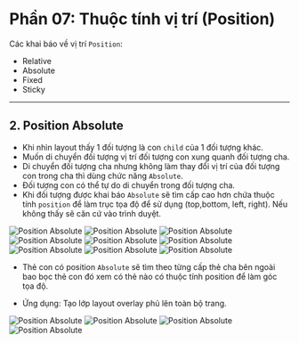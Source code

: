 # Phần 07: Thuộc tính vị trí (Position)

Các khai báo về vị trí `Position`:

- Relative
- Absolute
- Fixed
- Sticky

---

## 2. Position Absolute

- Khi nhìn layout thấy 1 đối tượng là con `child` của 1 đối tượng khác.
- Muốn di chuyển đối tượng vị trí đối tượng con xung quanh đối tượng cha.
- Di chuyển đối tượng cha nhưng không làm thay đổi vị trí của đối tượng con trong cha thì dùng chức năng `Absolute`.
- Đối tượng con có thể tự do di chuyển trong đối tượng cha.
- Khi đối tượng được khai báo `Absolute` sẽ tìm cấp cao hơn chứa thuộc tính `position` để làm trục tọa độ để sử dụng (top,bottom, left, right). Nếu không thấy sẽ căn cứ vào trình duyệt.

![Position Absolute](./images/06-001.png "Absolute Absolute 001")
![Position Absolute](./images/06-002.png "Absolute Absolute 002")
![Position Absolute](./images/06-003.png "Absolute Absolute 003")
![Position Absolute](./images/06-004.png "Absolute Absolute 004")
![Position Absolute](./images/06-005.png "Absolute Absolute 005")
![Position Absolute](./images/06-006.png "Absolute Absolute 006")
![Position Absolute](./images/06-007.png "Absolute Absolute 007")
![Position Absolute](./images/06-008.png "Absolute Absolute 008")
![Position Absolute](./images/06-009.png "Absolute Absolute 009")

- Thẻ con có position `Absolute` sẽ tìm theo từng cấp thẻ cha bên ngoài bao bọc thẻ con đó xem có thẻ nào có thuộc tính position để làm góc tọa độ.

- Ứng dụng: Tạo lớp layout overlay phủ lên toàn bộ trang.

![Position Absolute](./images/06-010.png "Absolute Absolute 010")
![Position Absolute](./images/06-011.png "Absolute Absolute 011")
![Position Absolute](./images/06-012.png "Absolute Absolute 012")
![Position Absolute](./images/06-013.png "Absolute Absolute 013")
